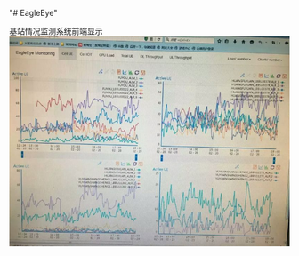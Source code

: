 "# EagleEye" 

基站情况监测系统前端显示
![image](https://github.com/wl1244hotmai/EagleEye/blob/master/IMG_7653.JPG)
